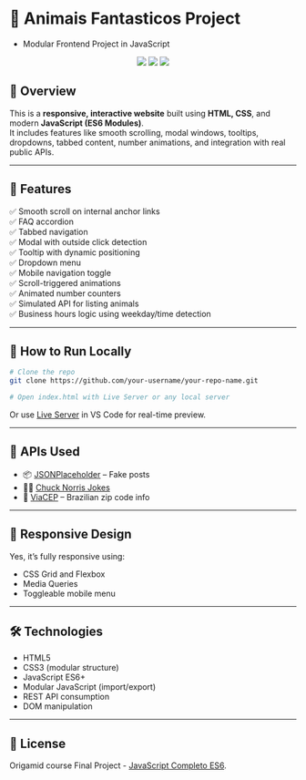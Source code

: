 
# 🚀 Animais Fantasticos Project 
- Modular Frontend Project in JavaScript

<p align="center">
  <img src="https://img.shields.io/badge/Status-Working-green?style=flat-square" />
  <img src="https://img.shields.io/badge/Made%20with-JavaScript-yellow?style=flat-square" />
  <img src="https://img.shields.io/badge/Responsive-Yes-blue?style=flat-square" />
</p>

## 📌 Overview

This is a **responsive, interactive website** built using **HTML, CSS**, and modern **JavaScript (ES6 Modules)**.  
It includes features like smooth scrolling, modal windows, tooltips, dropdowns, tabbed content, number animations, and integration with real public APIs.

---

## 🧩 Features

✅ Smooth scroll on internal anchor links  
✅ FAQ accordion  
✅ Tabbed navigation  
✅ Modal with outside click detection  
✅ Tooltip with dynamic positioning  
✅ Dropdown menu  
✅ Mobile navigation toggle  
✅ Scroll-triggered animations  
✅ Animated number counters  
✅ Simulated API for listing animals  
✅ Business hours logic using weekday/time detection  

---

## 🧪 How to Run Locally

```bash
# Clone the repo
git clone https://github.com/your-username/your-repo-name.git

# Open index.html with Live Server or any local server
```

Or use [Live Server](https://marketplace.visualstudio.com/items?itemName=ritwickdey.LiveServer) in VS Code for real-time preview.

---

## 🔌 APIs Used

- 📦 [JSONPlaceholder](https://jsonplaceholder.typicode.com/) – Fake posts
- 🦸‍♂️ [Chuck Norris Jokes](https://api.chucknorris.io/jokes/random)
- 🧾 [ViaCEP](https://viacep.com.br/) – Brazilian zip code info

---

## 📱 Responsive Design

Yes, it’s fully responsive using:
- CSS Grid and Flexbox
- Media Queries
- Toggleable mobile menu

---

## 🛠️ Technologies

- HTML5
- CSS3 (modular structure)
- JavaScript ES6+
- Modular JavaScript (import/export)
- REST API consumption
- DOM manipulation

---

## 📄 License

Origamid course Final Project - [JavaScript Completo ES6](LICENSE).
